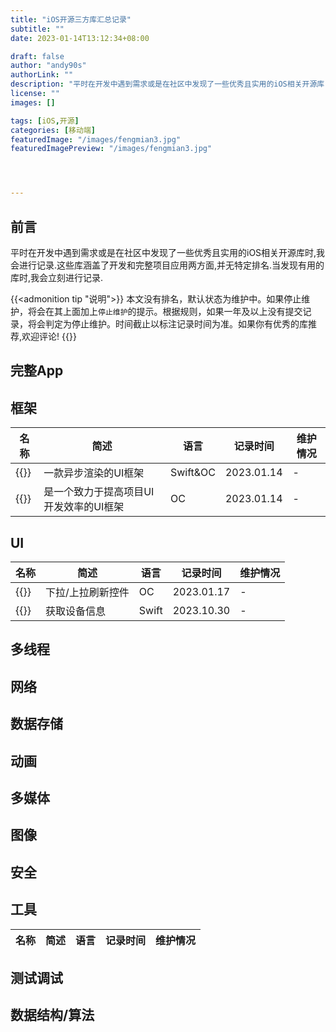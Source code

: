```yaml
---
title: "iOS开源三方库汇总记录"
subtitle: ""
date: 2023-01-14T13:12:34+08:00

draft: false
author: "andy90s"
authorLink: ""
description: "平时在开发中遇到需求或是在社区中发现了一些优秀且实用的iOS相关开源库"
license: ""
images: []

tags: [iOS,开源]
categories: [移动端]
featuredImage: "/images/fengmian3.jpg"
featuredImagePreview: "/images/fengmian3.jpg"




---
```

<!--more-->

## 前言
平时在开发中遇到需求或是在社区中发现了一些优秀且实用的iOS相关开源库时,我会进行记录.这些库涵盖了开发和完整项目应用两方面,并无特定排名.当发现有用的库时,我会立刻进行记录.   

{{<admonition tip "说明">}}
本文没有排名，默认状态为维护中。如果停止维护，将会在其上面加上`停止维护`的提示。根据规则，如果一年及以上没有提交记录，将会判定为停止维护。时间截止以标注记录时间为准。如果你有优秀的库推荐,欢迎评论!
{{</admonition>}}    

## 完整App
## 框架
|名称|简述|语言|记录时间|维护情况|
|---|---|---|---|---|
|{{<link href="https://github.com/TextureGroup/Texture" content="【Texture(AsyncDisplayKit)】">}}|一款异步渲染的UI框架|Swift&OC| 2023.01.14|-| 
|{{<link href="https://github.com/Tencent/QMUI_iOS" content="【QMUIKit】">}}|是一个致力于提高项目UI开发效率的UI框架|OC|2023.01.14|-|
## UI
|名称|简述|语言|记录时间|维护情况|
|---|---|---|---|---|
|{{<link href="https://github.com/CoderMJLee/MJRefresh" content="【MJRefresh】">}}|下拉/上拉刷新控件|OC| 2023.01.17|-| 
|{{<link href="https://github.com/devicekit/DeviceKit" content="【DeviceKit】">}}|获取设备信息|Swift|2023.10.30|-|
## 多线程
## 网络
## 数据存储
## 动画
## 多媒体
## 图像
## 安全
## 工具
|名称|简述|语言|记录时间|维护情况|
|---|---|---|---|---|
## 测试调试
## 数据结构/算法